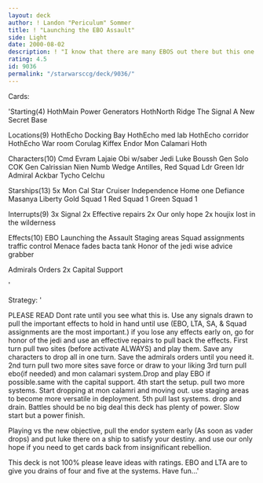 ```yaml
---
layout: deck
author: ! Landon "Periculum" Sommer
title: ! "Launching the EBO Assault"
side: Light
date: 2000-08-02
description: ! "I know that there are many EBOS out there but this one will take the cake. It capitalizes on all the new star cruiser oriented cards for massive drains and immunity."
rating: 4.5
id: 9036
permalink: "/starwarsccg/deck/9036/"
---
```

Cards: 

'Starting(4)
HothMain Power Generators
HothNorth Ridge
The Signal
A New Secret Base

Locations(9)
HothEcho Docking Bay
HothEcho med lab
HothEcho corridor
HothEcho War room
Corulag
Kiffex
Endor
Mon Calamari
Hoth

Characters(10)
Cmd Evram Lajaie
Obi w/saber
Jedi Luke
Boussh
Gen Solo
COK
Gen Calrissian
Nien Numb
Wedge Antilles, Red Squad Ldr
Green ldr
Admiral Ackbar
Tycho Celchu

Starships(13)
5x Mon Cal Star Cruiser
Independence
Home one
Defiance
Masanya
Liberty
Gold Squad 1
Red Squad 1
Green Squad 1

Interrupts(9)
3x Signal
2x Effective repairs
2x Our only hope
2x houjix
lost in the wilderness

Effects(10)
EBO
Launching the Assault
Staging areas
Squad assignments
traffic control
Menace fades
bacta tank
Honor of the jedi
wise advice
grabber

Admirals Orders
2x Capital Support

'

Strategy: '

PLEASE READ
Dont rate until you see what this is. Use any signals drawn to pull the important effects to hold in hand until use (EBO, LTA, SA, & Squad assignments are the most important.) if you lose any effects early on, go for honor of the jedi and use an effective repairs to pull back the effects.
First turn pull two sites (before activate ALWAYS) and play them. Save any characters to drop all in one turn. Save the admirals orders until you need it.
2nd turn pull two more sites save force or draw to your liking
3rd turn pull ebo(if needed) and mon calamari system.Drop and play EBO if possible.same with the capital support.
4th start the setup. pull two more systems. Start dropping at mon calamri and moving out. use staging areas to become more versatile in deployment.
5th pull last systems. drop and drain. Battles should be no big deal this deck has plenty of power. Slow start but a power finish.

Playing vs the new objective, pull the endor system early (As soon as vader drops) and put luke there on a ship to satisfy your destiny.
and use our only hope if you need to get cards back from insignificant rebellion.

This deck is not 100% please leave ideas with ratings. EBO and LTA are to give you drains of four and five at the systems. Have fun...'
